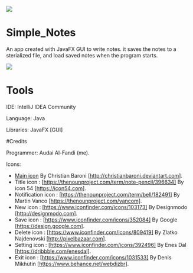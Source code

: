 ![](https://i.imgur.com/Pth5uK0.png)
# Simple_Notes

An app created with JavaFX GUI to write notes.
it saves the notes to a sterialized file, and load saved notes when the program starts.

![](https://i.imgur.com/zzePLlT.png)
# Tools

IDE: IntelliJ IDEA Community

Language: Java

Libraries: JavaFX [GUI]

#Credits

Programmer: Audai Al-Fandi (me).

Icons:
        
- [Main icon](https://www.iconfinder.com/icons/55901) By Christian Baroni [http://christianbaroni.deviantart.com].
- Title icon : [https://thenounproject.com/term/note-pencil/396634] By icon 54 [https://icon54.com].
- Notification icon : [https://thenounproject.com/term/bell/182491] By Martin Vanco [https://thenounproject.com/vancom].
- New icon : [https://www.iconfinder.com/icons/103173] By Designmodo [http://designmodo.com].
- Save icon : [https://www.iconfinder.com/icons/352084] By Google [https://design.google.com].
- Delete icon : [https://www.iconfinder.com/icons/809419] By Zlatko Najdenovski [http://pixelbazaar.com].
- Setting icon : [https://www.iconfinder.com/icons/392496] By Enes Dal [https://dribbble.com/enesdal].
- Exit icon : [https://www.iconfinder.com/icons/1031533] By Denis Mikhutin [https://www.behance.net/webdizbr].

